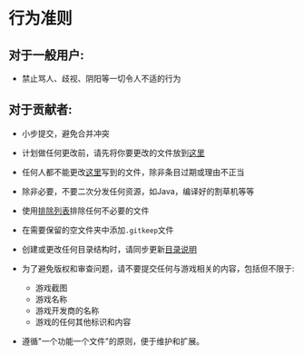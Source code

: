 # 行为准则

## 对于一般用户:

 - 禁止骂人、歧视、阴阳等一切令人不适的行为

## 对于贡献者:

 - 小步提交，避免合并冲突

 - 计划做任何更改前，请先将你要更改的文件放到[这里](edit-lock.md)

 - 任何人都不能更改[这里](edit-lock.md)写到的文件，除非条目过期或理由不正当

 - 除非必要，不要二次分发任何资源，如Java，编译好的割草机等等

 - 使用[排除列表](.gitignore)排除任何不必要的文件

 - 在需要保留的空文件夹中添加`.gitkeep`文件

 - 创建或更改任何目录结构时，请同步更新[目录说明](./DirInfo.md)

 - 为了避免版权和审查问题，请不要提交任何与游戏相关的内容，包括但不限于:

   - 游戏截图
   - 游戏名称
   - 游戏开发商的名称
   - 游戏的任何其他标识和内容

 - 遵循"一个功能一个文件"的原则，便于维护和扩展。